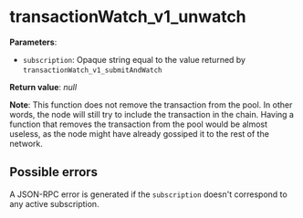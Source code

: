 # transactionWatch_v1_unwatch

**Parameters**:

- `subscription`: Opaque string equal to the value returned by `transactionWatch_v1_submitAndWatch`

**Return value**: *null*

**Note**: This function does not remove the transaction from the pool. In other words, the node will still try to include the transaction in the chain. Having a function that removes the transaction from the pool would be almost useless, as the node might have already gossiped it to the rest of the network.

## Possible errors

A JSON-RPC error is generated if the `subscription` doesn't correspond to any active subscription.
